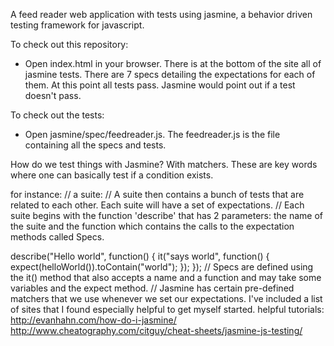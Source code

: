 A feed reader web application with tests using jasmine,  a behavior driven testing framework for javascript.

To check out this repository:
* Open index.html in your browser. There is at the bottom of the site all of jasmine tests. There are 7 specs detailing the expectations for each of them. At this point all tests pass. Jasmine would point out if a test doesn't pass.

To check out the tests:
* Open jasmine/spec/feedreader.js.
The feedreader.js is the file containing all the specs and tests.

How do we test things with Jasmine? With matchers. These are key words where one can basically test if a condition exists.

for instance:
// a suite:
// A suite then contains a bunch of tests that are related to each other. Each suite will have a set of expectations.
// Each suite begins with the function 'describe' that has 2 parameters: the name of the suite and the function which contains the calls to the expectation methods called Specs.

describe("Hello world", function() {
    it("says world", function() {
        expect(helloWorld()).toContain("world");
    });
});
// Specs are defined using the it() method that also accepts a name and a function and may take some variables and the expect method.
// Jasmine has certain pre-defined matchers that we use whenever we set our expectations. I've included a list of sites that I found especially helpful to get myself started.
helpful tutorials:
http://evanhahn.com/how-do-i-jasmine/
http://www.cheatography.com/citguy/cheat-sheets/jasmine-js-testing/










